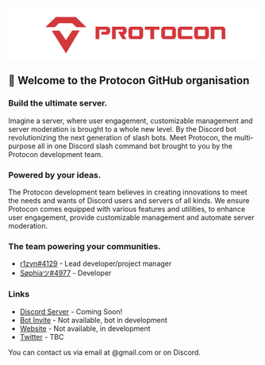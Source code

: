 <p align="center">
    <img src="https://github.com/OfficialProtocon/.github/blob/main/profile/banner.png" alt="Protocon banner" align="center" />
</p>

## 👋 Welcome to the Protocon GitHub organisation
### Build the ultimate server.
Imagine a server, where user engagement, customizable management and server moderation is brought to a whole new level. By the Discord bot revolutionizing the next generation of slash bots. Meet Protocon, the multi-purpose all in one Discord slash command bot brought to you by the Protocon development team.

### Powered by your ideas.
The Protocon development team believes in creating innovations to meet the needs and wants of Discord users and servers of all kinds. We ensure Protocon comes equipped with various features and utilities, to enhance user engagement, provide customizable management and automate server moderation. 

### The team powering your communities.
* [r1zyn#4129](https://github.com/r1zyn) - Lead developer/project manager
* [Søphiaツ#4977](https://github.com/Monsophia) - Developer

### Links
* [Discord Server]() - Coming Soon!
* [Bot Invite]() - Not available, bot in development
* [Website]() - Not available, in development
* [Twitter]() - TBC

You can contact us via email at <email>@gmail.com or on Discord.
